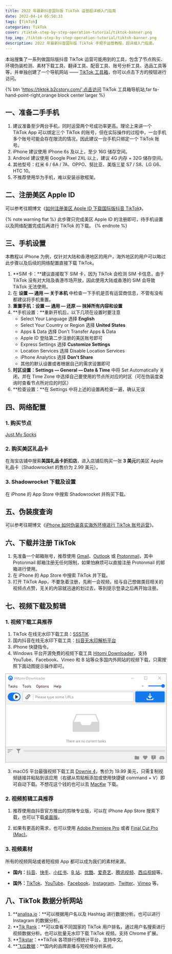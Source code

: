 ```yaml
---
title: 2022 年最新抖音国际版 TikTok 运营超详细入门指南
date: 2022-04-14 05:50:33
tags: [TikTok]
categories: TikTok
cover: /tiktok-step-by-step-operation-tutorial/tiktok-banner.png
top_img: /tiktok-step-by-step-operation-tutorial/tiktok-banner.png
description: 2022 年最新抖音国际版 TikTok 手把手运营教程，超详细入门指南。
---
```


本站搜集了一系列做国际版抖音 TikTok 运营可能用到的工具，包含了节点购买、环境伪装检测、素材下载工具、翻译工具、配音工具、账号分析工具、选品工具等等，并单独创建了一个导航网站 —— [TikTok 工具箱](https://tiktok.b2cstory.com/)，你可以点击下方的按钮进行访问。

{% btn 'https://tiktok.b2cstory.com/',点击访问 TikTok 工具箱导航站,far fa-hand-point-right,orange block center larger %}

## 一、准备二手手机

1. 建议准备至少两台手机，同时运营两个号成功率更高。理论上来讲一个 TikTok App 可以绑定三个 TikTok 的账号，但在实际操作的过程中，一台手机多个账号可能会存在限流的情况，因此建议一台手机只绑定一个 TikTok 账号。
2. iPhone 建议使用 iPhone 6s 及以上，至少 16G 储存空间。
3. Android 建议使用 Google Pixel 2XL 以上，建议 4G 内存 + 32G 储存空间。
4. 其他型号：红米 6 / 6A / 7A、OPPO、努比亚、美版三星 S7 / S8、LG G6、HTC 10。
5. 不推荐使用华为手机，难以安装谷歌框架。

## 二、注册美区 Apple ID

可以参考往期博文《[如何注册美区 Apple ID 下载国际版抖音 TikTok](https://b2cstory.com/sign-up-us-apple-id-to-download-tiktok/)》。

{% note warning flat %}
此步骤只完成美区 Apple ID 的注册即可，待手机设置以及网络配置完成后再进行 TikTok 的下载。
{% endnote %}

## 三、手机设置

本教程以 iPhone 为例，仅针对大陆和香港地区的用户，海外地区的用户可以略过此步骤以及后续的网络配置直接下载 TikTok。

1. **SIM 卡：**建议直接取下 SIM 卡，因为 TikTok 会检测 SIM 卡信息，由于 TikTok 没有对大陆及香港市场开放，因此使用大陆或香港的 SIM 会导致 TikTok 无法使用。
2. 在 **设置 — 通用 — 关于本机** 中检查一下手机是否有运营商信息，不管有没有都建议将手机重置。
3. **重置手机：设置 — 通用 — 还原 — 抹掉所有内容和设置**
4. **手机设置：**重新开机后，以下几项在设置时要注意
   - Select Your Language 选择 **English**
   - Select Your Country or Region 选择 **United States**
   - Apps & Data 选择 Don't Transfer Apps & Data
   - Apple ID 登陆第二步注册的美区账号即可
   - Express Settings 选择 **Customize Settings**
   - Location Services 选择 Disable Location Services
   - iPhone Analytics 选择 **Don't Share**
   - 其他的默认设置或者根据自己的需求设置即可
5. **时区设置：Settings — General — Date & Time** 中将 Set Automatically 关闭，并在 Time Zone 中选择自己要使用的节点所对应的时区（可在伪装度查询时查看节点所对应的时区）
6. **检查设置：**在 Settings 中将上述的设置再检查一遍，确认无误

## 四、网络配置

### 1. 购买节点

[Just My Socks](https://justmysocks.net/members/aff.php?aff=16410)

### 2. 购买美区礼品卡

在淘宝店铺中搜索**美国礼品卡折扣店**，进入店铺后购买一张 **3 美元**的美区 Apple 礼品卡（Shadowrocket 的售价为 2.99 美元）。

### 3. Shadowrocket 下载及设置

在 iPhone 的 App Store 中搜索 Shadowrocket 并购买下载。

## 五、伪装度查询

可以参考往期博文《[iPhone 如何伪装真实海外环境进行 TikTok 账号运营](https://b2cstory.com/simulate-overseas-environment-with-iphone/)》。

## 六、下载并注册 TikTok

1. 先准备一个邮箱账号，推荐使用 [Gmail](https://www.google.com/gmail/)、[Outlook](https://outlook.live.com/) 或 [Protonmail](https://protonmail.com/)，其中 Protonmail 邮箱注册无任何限制，如果怕麻烦可以直接注册 Protonmail 的邮箱进行使用。
2. 在 iPhone 的 App Store 中搜索 TikTok 并下载。
3. 打开 TikTok App，不要急着注册，先刷一会视频，给与自己想做类目相关的视频点点赞，无关的内容就迅速的划过去，等到提示登录之后再开始注册。

## 七、视频下载及剪辑

### 1. 视频下载工具推荐

1. TikTok 在线无水印下载工具：[SSSTIK](https://ssstik.io/en)
2. 国内抖音在线无水印下载工具：[抖音无水印解析平台](https://dy.nisekoo.com/)
3. iPhone 快捷指令。
4. Windows 平台开源免费的视频下载工具 [Hitomi Downloader](https://github.com/KurtBestor/Hitomi-Downloader)，支持 YouTube、Facebook、Vimeo 和 B 站等众多国内外网站的视频下载，只需按照下面动图提示操作即可。

![Hitomi Downloader 使用方法](/tiktok-step-by-step-operation-tutorial/hitomi-downloader-how-to-download.gif)

3. macOS 平台最强视频下载工具 [Downie 4](https://software.charliemonroe.net/downie/)，售价为 19.99 美元，只需复制视频链接并粘贴到该应用（右键从剪贴板添加或使用快捷键 command + V）即可自动下载。不想花这个钱的也可以去 [MacKw](https://www.macwk.com/soft/downie) 下载。

### 2. 视频剪辑工具推荐

1. 推荐使用由抖音官方推出的剪映专业版，可以在 iPhone App Store 搜索下载，也可以下载[桌面版](https://lv.ulikecam.com/)。

2. 如果有更高的需求，也可以使用 [Adobe Premiere Pro](https://www.adobe.com/products/premiere.html) 或者 [Final Cut Pro (Mac)](https://www.apple.com/final-cut-pro/)。

### 3. 视频素材

所有的视频网站或者短视频 App 都可以成为我们的素材来源。

- **国内：**[抖音](https://www.douyin.com/)、[快手](https://www.kuaishou.com/)、[小红书](http://www.xiaohongshu.com/)、[B 站](https://www.bilibili.com/)、[优酷](https://www.youku.com/)、[爱奇艺](https://iqiyi.com)、[腾讯视频](https://v.qq.com/)、[西瓜视频](https://www.ixigua.com/)等。

- **国外：**[TikTok](https://www.tiktok.com)、[YouTube](https://www.youtube.com/)、[Facebook](https://www.facebook.com/)、[Instagram](https://www.instagram.com/)、[Twitter](https://twitter.com)、[Vimeo](https://vimeo.com/) 等。

## 八、TikTok 数据分析网站

1. **[analisa.io](https://analisa.io/)：**可以根据用户名以及 Hashtag 进行数据分析。也可以进行 Instagram 的数据分析。
2. **[Tik Rank](https://tikrank.com)：**可以查看不同国家的 TikTok 用户排名，通过用户名搜索进行视频数据分析。也可以批量无水印下载 TikTok 视频。支持 Chrome 扩展。
3. **[Tikstar](https://www.tikstar.com/)：**TikTok 各项排行榜统计平台，支持中文。
4. **[飞瓜数据](https://dy.feigua.cn/)：**国内的品牌直播与短视频分析系统。
